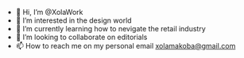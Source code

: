- 👋 Hi, I’m @XolaWork
- 👀 I’m interested in the design world
- 🌱 I’m currently learning how to nevigate the retail industry
- 💞️ I’m looking to collaborate on editorials 
- 📫 How to reach me on my personal email xolamakoba@gmail.com

<!---
XolaWork/XolaWork is a ✨ special ✨ repository because its `README.md` (this file) appears on your GitHub profile.
You can click the Preview link to take a look at your changes.
--->
